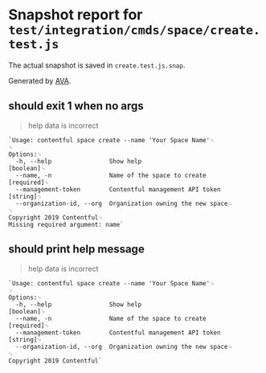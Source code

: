 # Snapshot report for `test/integration/cmds/space/create.test.js`

The actual snapshot is saved in `create.test.js.snap`.

Generated by [AVA](https://ava.li).

## should exit 1 when no args

> help data is incorrect

    `Usage: contentful space create --name 'Your Space Name'␊
    ␊
    Options:␊
      -h, --help                Show help                                  [boolean]␊
      --name, -n                Name of the space to create               [required]␊
      --management-token        Contentful management API token             [string]␊
      --organization-id, --org  Organization owning the new space␊
    ␊
    Copyright 2019 Contentful␊
    Missing required argument: name`

## should print help message

> help data is incorrect

    `Usage: contentful space create --name 'Your Space Name'␊
    ␊
    Options:␊
      -h, --help                Show help                                  [boolean]␊
      --name, -n                Name of the space to create               [required]␊
      --management-token        Contentful management API token             [string]␊
      --organization-id, --org  Organization owning the new space␊
    ␊
    Copyright 2019 Contentful`
